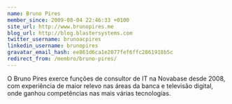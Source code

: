 ```yaml
---
name: Bruno Pires
member_since: 2009-08-04 22:46:33 +0100
site_url: http://www.brunopires.me
blog_url: http://blog.blastersystems.com
twitter_username: brunoacpires
linkedin_username: brunopires
gravatar_email_hash: ee861d6ca1e2077fef6ffc2861918b5c
redirect_from: /membro/bruno-pires/
---
```

O Bruno Pires exerce funções de consultor de IT na Novabase desde 2008, com experiência de maior relevo nas áreas da banca e televisão digital, onde ganhou competências nas mais várias tecnologias.


